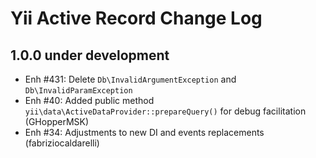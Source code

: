 # Yii Active Record Change Log

## 1.0.0 under development

- Enh #431: Delete `Db\InvalidArgumentException` and `Db\InvalidParamException`
- Enh #40:  Added public method `yii\data\ActiveDataProvider::prepareQuery()` for debug facilitation (GHopperMSK)
- Enh #34: Adjustments to new DI and events replacements (fabriziocaldarelli)
